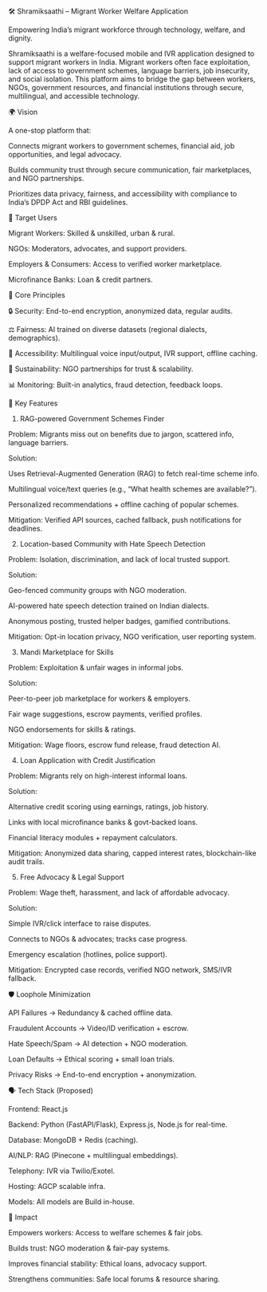 🛠️ Shramiksaathi – Migrant Worker Welfare Application

Empowering India’s migrant workforce through technology, welfare, and dignity.

Shramiksaathi is a welfare-focused mobile and IVR application designed to support migrant workers in India. Migrant workers often face exploitation, lack of access to government schemes, language barriers, job insecurity, and social isolation. This platform aims to bridge the gap between workers, NGOs, government resources, and financial institutions through secure, multilingual, and accessible technology.

🌍 Vision

A one-stop platform that:

Connects migrant workers to government schemes, financial aid, job opportunities, and legal advocacy.

Builds community trust through secure communication, fair marketplaces, and NGO partnerships.

Prioritizes data privacy, fairness, and accessibility with compliance to India’s DPDP Act and RBI guidelines.

👥 Target Users

Migrant Workers: Skilled & unskilled, urban & rural.

NGOs: Moderators, advocates, and support providers.

Employers & Consumers: Access to verified worker marketplace.

Microfinance Banks: Loan & credit partners.

🔑 Core Principles

🔒 Security: End-to-end encryption, anonymized data, regular audits.

⚖️ Fairness: AI trained on diverse datasets (regional dialects, demographics).

📶 Accessibility: Multilingual voice input/output, IVR support, offline caching.

🤝 Sustainability: NGO partnerships for trust & scalability.

📊 Monitoring: Built-in analytics, fraud detection, feedback loops.

📱 Key Features
1. RAG-powered Government Schemes Finder

Problem: Migrants miss out on benefits due to jargon, scattered info, language barriers.

Solution:

Uses Retrieval-Augmented Generation (RAG) to fetch real-time scheme info.

Multilingual voice/text queries (e.g., “What health schemes are available?”).

Personalized recommendations + offline caching of popular schemes.

Mitigation: Verified API sources, cached fallback, push notifications for deadlines.

2. Location-based Community with Hate Speech Detection

Problem: Isolation, discrimination, and lack of local trusted support.

Solution:

Geo-fenced community groups with NGO moderation.

AI-powered hate speech detection trained on Indian dialects.

Anonymous posting, trusted helper badges, gamified contributions.

Mitigation: Opt-in location privacy, NGO verification, user reporting system.

3. Mandi Marketplace for Skills

Problem: Exploitation & unfair wages in informal jobs.

Solution:

Peer-to-peer job marketplace for workers & employers.

Fair wage suggestions, escrow payments, verified profiles.

NGO endorsements for skills & ratings.

Mitigation: Wage floors, escrow fund release, fraud detection AI.

4. Loan Application with Credit Justification

Problem: Migrants rely on high-interest informal loans.

Solution:

Alternative credit scoring using earnings, ratings, job history.

Links with local microfinance banks & govt-backed loans.

Financial literacy modules + repayment calculators.

Mitigation: Anonymized data sharing, capped interest rates, blockchain-like audit trails.

5. Free Advocacy & Legal Support

Problem: Wage theft, harassment, and lack of affordable advocacy.

Solution:

Simple IVR/click interface to raise disputes.

Connects to NGOs & advocates; tracks case progress.

Emergency escalation (hotlines, police support).

Mitigation: Encrypted case records, verified NGO network, SMS/IVR fallback.


🛡️ Loophole Minimization

API Failures → Redundancy & cached offline data.

Fraudulent Accounts → Video/ID verification + escrow.

Hate Speech/Spam → AI detection + NGO moderation.

Loan Defaults → Ethical scoring + small loan trials.

Privacy Risks → End-to-end encryption + anonymization.

🗣️ Tech Stack (Proposed)

Frontend: React.js

Backend: Python (FastAPI/Flask), Express.js, Node.js for real-time.

Database: MongoDB + Redis (caching).

AI/NLP: RAG (Pinecone + multilingual embeddings).

Telephony: IVR via Twilio/Exotel.

Hosting: AGCP scalable infra.

Models: All models are Build in-house.

🎯 Impact

Empowers workers: Access to welfare schemes & fair jobs.

Builds trust: NGO moderation & fair-pay systems.

Improves financial stability: Ethical loans, advocacy support.

Strengthens communities: Safe local forums & resource sharing.
